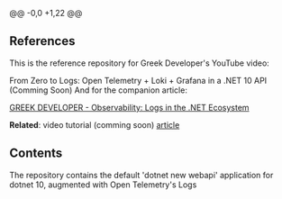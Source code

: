 @@ -0,0 +1,22 @@
## References

This is the reference repository for Greek Developer's YouTube video: 

From Zero to Logs: Open Telemetry + Loki + Grafana in a .NET 10 API (Comming Soon)
And for the companion article:

[GREEK DEVELOPER - Observability: Logs in the .NET Ecosystem](https://greekdeveloper.com/posts/2025/csharp-logs-grafana-loki)

**Related**:
video tutorial (comming soon)
[article](https://greekdeveloper.com/posts/2025/csharp-logs-grafana-loki)

## Contents

The repository contains the default 'dotnet new webapi' application for dotnet 10, augmented with Open Telemetry's Logs





